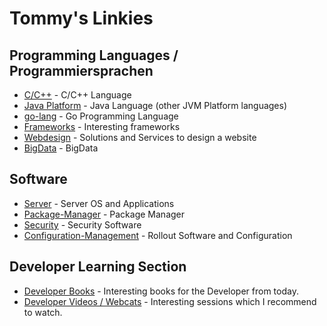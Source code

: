 # Tommy's Linkies

## Programming Languages / Programmiersprachen
* [C/C++](cpp.md) - C/C++ Language
* [Java Platform](java.md) - Java Language (other JVM Platform languages)
* [go-lang](go-lang.md) - Go Programming Language
* [Frameworks](frameworks.md) - Interesting frameworks
* [Webdesign](webdesign.md) - Solutions and Services to design a website
* [BigData](bigdata.md) - BigData

## Software
* [Server](server.md) - Server OS and Applications
* [Package-Manager](package-manager.md) - Package Manager
* [Security](security.md) - Security Software
* [Configuration-Management](cm.md) - Rollout Software and Configuration

## Developer Learning Section
* [Developer Books](dev-books.md) - Interesting books for the Developer from today.
* [Developer Videos / Webcats](dev-videos.md) - Interesting sessions which I recommend to watch.
